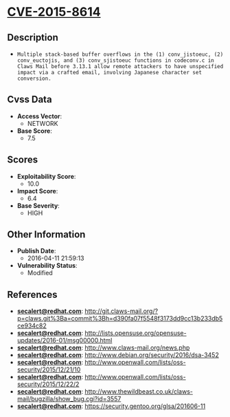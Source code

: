 
# [CVE-2015-8614](http://git.claws-mail.org/?p=claws.git%3Ba=commit%3Bh=d390fa07f5548f3173dd9cc13b233db5ce934c82)

## Description

- `Multiple stack-based buffer overflows in the (1) conv_jistoeuc, (2) conv_euctojis, and (3) conv_sjistoeuc functions in codeconv.c in Claws Mail before 3.13.1 allow remote attackers to have unspecified impact via a crafted email, involving Japanese character set conversion.`

## Cvss Data

- **Access Vector**:
  - NETWORK
- **Base Score**:
  - 7.5

## Scores

- **Exploitability Score**:
  - 10.0
- **Impact Score**:
  - 6.4
- **Base Severity**:
  - HIGH

## Other Information

- **Publish Date**:
  - 2016-04-11 21:59:13
- **Vulnerability Status**:
  - Modified

## References

- **secalert@redhat.com**: http://git.claws-mail.org/?p=claws.git%3Ba=commit%3Bh=d390fa07f5548f3173dd9cc13b233db5ce934c82
- **secalert@redhat.com**: http://lists.opensuse.org/opensuse-updates/2016-01/msg00000.html
- **secalert@redhat.com**: http://www.claws-mail.org/news.php
- **secalert@redhat.com**: http://www.debian.org/security/2016/dsa-3452
- **secalert@redhat.com**: http://www.openwall.com/lists/oss-security/2015/12/21/10
- **secalert@redhat.com**: http://www.openwall.com/lists/oss-security/2015/12/22/2
- **secalert@redhat.com**: http://www.thewildbeast.co.uk/claws-mail/bugzilla/show_bug.cgi?id=3557
- **secalert@redhat.com**: https://security.gentoo.org/glsa/201606-11
